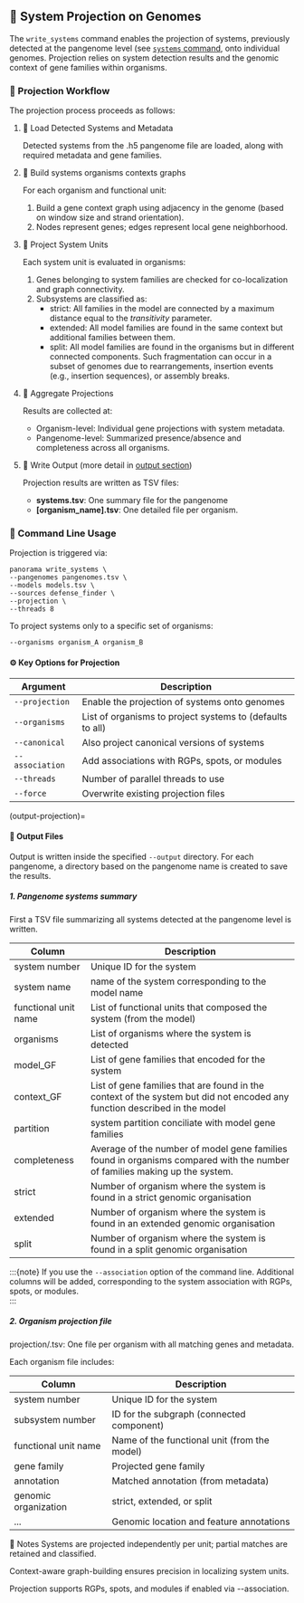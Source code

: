 ## 🔭 System Projection on Genomes

The `write_systems` command enables the projection of systems, previously detected at the pangenome level 
(see [`systems` command](./detection.md), onto individual genomes. 
Projection relies on system detection results and the genomic context of gene families within organisms.

### 🧪 Projection Workflow
The projection process proceeds as follows:

1. 📂 Load Detected Systems and Metadata

    Detected systems from the .h5 pangenome file are loaded, along with required metadata and gene families.

2. 🧱 Build systems organisms contexts graphs

    For each organism and functional unit:
    1. Build a gene context graph using adjacency in the genome (based on window size and strand orientation). 
    2. Nodes represent genes; edges represent local gene neighborhood.

3. 🧠 Project System Units

    Each system unit is evaluated in organisms:
    1. Genes belonging to system families are checked for co-localization and graph connectivity. 
    2. Subsystems are classified as:
       - strict: All families in the model are connected by a maximum distance equal to the *transitivity* parameter. 
       - extended: All model families are found in the same context but additional families between them. 
       - split: All model families are found in the organisms but in different connected components. 
          Such fragmentation can occur in a subset of genomes due to rearrangements, insertion events (e.g., insertion sequences), or assembly breaks.

4. 🔄 Aggregate Projections

    Results are collected at:
   - Organism-level: Individual gene projections with system metadata.
   - Pangenome-level: Summarized presence/absence and completeness across all organisms.

5. 📝 Write Output (more detail in [output section](#-output-files))

    Projection results are written as TSV files:
    - **systems.tsv**: One summary file for the pangenome
    - **[organism_name].tsv**: One detailed file per organism.

### 🚀 Command Line Usage

Projection is triggered via:

```shell
panorama write_systems \
--pangenomes pangenomes.tsv \
--models models.tsv \
--sources defense_finder \
--projection \
--threads 8
```

To project systems only to a specific set of organisms:

```shell
--organisms organism_A organism_B
```

#### ⚙️ Key Options for Projection
| Argument        | Description                                               |
|-----------------|-----------------------------------------------------------|
| `--projection`  | Enable the projection of systems onto genomes             |
| `--organisms`   | List of organisms to project systems to (defaults to all) |
| `--canonical`   | Also project canonical versions of systems                |
| `--association` | Add associations with RGPs, spots, or modules             |
| `--threads`     | Number of parallel threads to use                         |
| `--force`       | Overwrite existing projection files                       |

(output-projection)=
#### 📄 Output Files

Output is written inside the specified `--output` directory. 
For each pangenome, a directory based on the pangenome name is created to save the results.

##### 1. Pangenome systems summary

First a TSV file summarizing all systems detected at the pangenome level is written.


| Column               | Description                                                                                                                |
|----------------------|----------------------------------------------------------------------------------------------------------------------------|
| system number        | Unique ID for the system                                                                                                   |
| system name          | name of the system corresponding to the model name                                                                         |
| functional unit name | List of functional units that composed the system (from the model)                                                         |
| organisms            | List of organisms where the system is detected                                                                             |
| model_GF             | List of gene families that encoded for the system                                                                          |
| context_GF           | List of gene families that are found in the context of the system but did not encoded any function described in the model  |
| partition            | system partition conciliate with model gene families                                                                       |
| completeness         | Average of the number of model gene families found in organisms compared with the number of families making up the system. |
| strict               | Number of organism where the system is found in a strict genomic organisation                                              |
| extended             | Number of organism where the system is found in an extended genomic organisation                                           |
| split                | Number of organism where the system is found in a split genomic organisation                                               |

:::{note}
If you use the `--association` option of the command line. Additional columns will be added, 
corresponding to the system association with RGPs, spots, or modules.   
:::

##### 2. Organism projection file

projection/<organism>.tsv: One file per organism with all matching genes and metadata.

Each organism file includes:

| Column               | Description                                  |
|----------------------|----------------------------------------------|
| system number        | Unique ID for the system                     |
| subsystem number     | ID for the subgraph (connected component)    |
| functional unit name | Name of the functional unit (from the model) |
| gene family          | Projected gene family                        |
| annotation           | Matched annotation (from metadata)           |
| genomic organization | strict, extended, or split                   |
| ...                  | Genomic location and feature annotations     |



🧠 Notes
Systems are projected independently per unit; partial matches are retained and classified.

Context-aware graph-building ensures precision in localizing system units.

Projection supports RGPs, spots, and modules if enabled via --association.